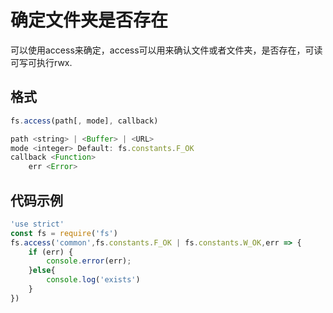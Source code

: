 # 确定文件夹是否存在
可以使用access来确定，access可以用来确认文件或者文件夹，是否存在，可读可写可执行rwx.
## 格式
```js
fs.access(path[, mode], callback)

path <string> | <Buffer> | <URL>
mode <integer> Default: fs.constants.F_OK
callback <Function>
    err <Error>
```
## 代码示例
```js
'use strict'
const fs = require('fs')
fs.access('common',fs.constants.F_OK | fs.constants.W_OK,err => {
    if (err) {
        console.error(err);
    }else{
        console.log('exists')
    }
})
```
